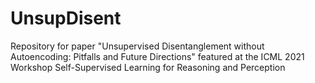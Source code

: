 # UnsupDisent
Repository for paper "Unsupervised Disentanglement without Autoencoding: Pitfalls and Future Directions" featured at the ICML 2021 Workshop Self-Supervised Learning for Reasoning and Perception
